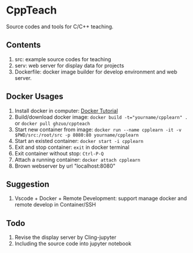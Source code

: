 # CppTeach

Source codes and tools for C/C++ teaching. 

## Contents

1. src: example source codes for teaching
2. serv: web server for display data for projects
3. Dockerfile: docker image builder for develop environment and web server.

## Docker Usages

1. Install docker in computer: [Docker Tutorial](https://www.runoob.com/docker/docker-tutorial.html)
2. Build/download docker image: `docker build -t="yourname/cpplearn" .` or `docker pull ghzuo/cppteach`
3. Start new container from image: `docker run --name cpplearn -it -v $PWD/src:/root/src -p 8080:80 yourname/cpplearn`
4. Start an existed container: `docker start -i cpplearn`
5. Exit and stop container: `exit` in docker terminal
6. Exit container without stop: `Ctrl-P-Q`
7. Attach a running container: `docker attach cpplearn`
8. Brown webserver by url "localhost:8080"

## Suggestion

1. Vscode + Docker + Remote Development: support manage docker and remote develop in Container/SSH

## Todo

1. Revise the display server by Cling-jupyter
2. Including the source code into jupyter notebook
